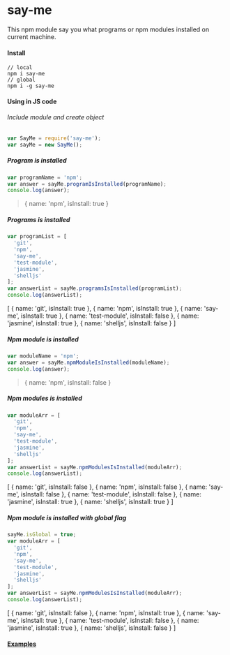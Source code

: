 say-me
======
This npm module say you what programs or npm modules installed on current machine.

#### Install
```
// local
npm i say-me
// global
npm i -g say-me
```

#### Using in JS code
###### Include module and create object
```javascript
var SayMe = require('say-me');
var sayMe = new SayMe();
```

##### Program is installed
```javascript
var programName = 'npm';
var answer = sayMe.programIsInstalled(programName);
console.log(answer);
```

> { name: 'npm', isInstall: true }

##### Programs is installed
```javascript
var programList = [
  'git',
  'npm',
  'say-me',
  'test-module',
  'jasmine',
  'shelljs'
];
var answerList = sayMe.programsIsInstalled(programList);
console.log(answerList);
```

>
[ { name: 'git', isInstall: true },
  { name: 'npm', isInstall: true },
  { name: 'say-me', isInstall: true },
  { name: 'test-module', isInstall: false },
  { name: 'jasmine', isInstall: true },
  { name: 'shelljs', isInstall: false } ]

##### Npm module is installed
```javascript
var moduleName = 'npm';
var answer = sayMe.npmModuleIsInstalled(moduleName);
console.log(answer);
```

> { name: 'npm', isInstall: false }

##### Npm modules is installed
```javascript
var moduleArr = [
  'git',
  'npm',
  'say-me',
  'test-module',
  'jasmine',
  'shelljs'
];
var answerList = sayMe.npmModulesIsInstalled(moduleArr);
console.log(answerList);
```

>
[ { name: 'git', isInstall: false },
  { name: 'npm', isInstall: false },
  { name: 'say-me', isInstall: false },
  { name: 'test-module', isInstall: false },
  { name: 'jasmine', isInstall: true },
  { name: 'shelljs', isInstall: true } ]

##### Npm module is installed with global flag
```javascript
sayMe.isGlobal = true;
var moduleArr = [
  'git',
  'npm',
  'say-me',
  'test-module',
  'jasmine',
  'shelljs'
];
var answerList = sayMe.npmModulesIsInstalled(moduleArr);
console.log(answerList);
```

>
[ { name: 'git', isInstall: false },
  { name: 'npm', isInstall: true },
  { name: 'say-me', isInstall: true },
  { name: 'test-module', isInstall: false },
  { name: 'jasmine', isInstall: true },
  { name: 'shelljs', isInstall: false } ]

#### [Examples](https://github.com/AlekseyLeshko/say-me/tree/master/example)
